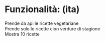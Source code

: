 # Funzionalità: (ita)  
Prende da api le ricette vegetariane  
Prende solo le ricette cion verdure di stagione  
Mostra 10 ricette  